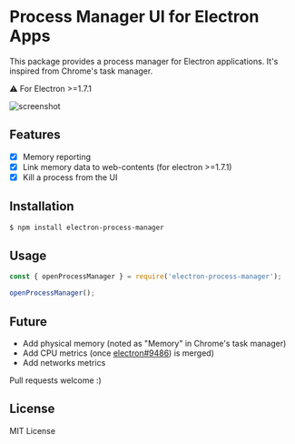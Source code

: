 # Process Manager UI for Electron Apps

This package provides a process manager for Electron applications. It's inspired from Chrome's task manager.

:warning: For Electron >=1.7.1

![screenshot](https://github.com/getstation/electron-process-manager/raw/master/.github/screenshots/window.png)

## Features

- [x] Memory reporting
- [x] Link memory data to web-contents (for electron >=1.7.1)
- [x] Kill a process from the UI

## Installation

```bash
$ npm install electron-process-manager
```

## Usage
```js
const { openProcessManager } = require('electron-process-manager');

openProcessManager();
```

## Future

- Add physical memory (noted as "Memory" in Chrome's task manager)
- Add CPU metrics (once [electron#9486](https://github.com/electron/electron/pull/9486)) is merged)
- Add networks metrics

Pull requests welcome :)

## License

MIT License
